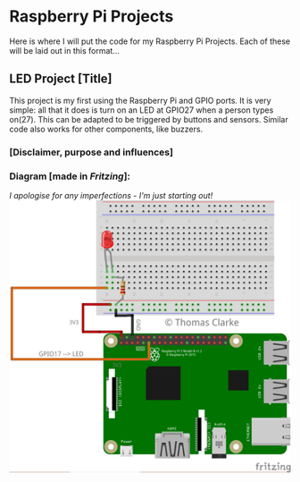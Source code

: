 # Raspberry Pi Projects
Here is where I will put the code for my Raspberry Pi Projects. Each of these will be laid out in this format...
 
## LED Project [Title]
This project is my first using the Raspberry Pi and GPIO ports. It is very simple: all that it does is turn on an LED at GPIO27 when a person types on(27). This can be adapted to be triggered by buttons and sensors. Similar code also works for other components, like buzzers.

### [Disclaimer, purpose and influences]


### Diagram [made in <i>Fritzing</i>]:
<i> I apologise for any imperfections - I'm just starting out!</i>
<img src="/diagram1.png">
